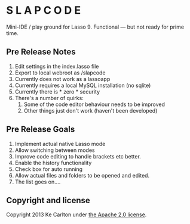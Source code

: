S L A P C O D E
===============
Mini-IDE / play ground for Lasso 9.
Functional — but not ready for prime time.

Pre Release Notes
-----------------
1. Edit settings in the index.lasso file
2. Export to local webroot as /slapcode
3. Currently does not work as a lassoapp
4. Currently requires a local MySQL installation (no sqlite)
5. Currently there is * zero * security 
6. There's a number of quirks:
	1. Some of the code editor behaviour needs to be improved 
	2. Other things just don't work (haven't been developed)

Pre Release Goals
-----------------
1. Implement actual native Lasso mode
2. Allow switching between modes
3. Improve code editing to handle brackets etc better.
4. Enable the history functionality
5. Check box for auto running
6. Allow actual files and folders to be opened and edited.
7. The list goes on....

## Copyright and license

Copyright 2013 Ke Carlton under [the Apache 2.0 license](LICENSE).

